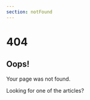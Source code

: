 ```yaml
---
section: notFound
---
```


# 404

## Oops!

Your page was not found.

Looking for one of the articles?
